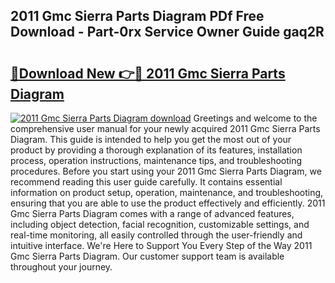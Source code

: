 ## 2011 Gmc Sierra Parts Diagram PDf Free Download - Part-0rx Service Owner Guide gaq2R

# <h2><a href="http://dfmb98i.blite.top/?on=2011+Gmc+Sierra+Parts+Diagram">🔗Download New 👉🔴 2011 Gmc Sierra Parts Diagram</a></h2>

[![2011 Gmc Sierra Parts Diagram download](https://i.imgur.com/lujVjoI.png)](http://dfmb98i.blite.top/?on=2011+Gmc+Sierra+Parts+Diagram)
Greetings and welcome to the comprehensive user manual for your newly acquired 2011 Gmc Sierra Parts Diagram. This guide is intended to help you get the most out of your product by providing a thorough explanation of its features, installation process, operation instructions, maintenance tips, and troubleshooting procedures. Before you start using your 2011 Gmc Sierra Parts Diagram, we recommend reading this user guide carefully. It contains essential information on product setup, operation, maintenance, and troubleshooting, ensuring that you are able to use the product effectively and efficiently. 2011 Gmc Sierra Parts Diagram comes with a range of advanced features, including object detection, facial recognition, customizable settings, and real-time monitoring, all easily controlled through the user-friendly and intuitive interface. We're Here to Support You Every Step of the Way 2011 Gmc Sierra Parts Diagram. Our customer support team is available throughout your journey.
